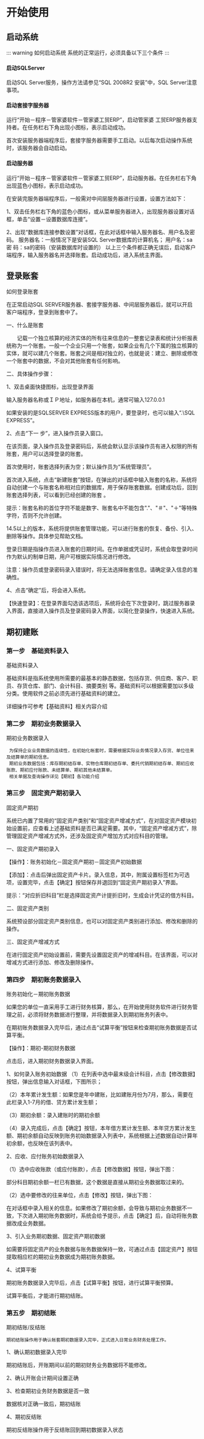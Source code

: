 # 开始使用 <Badge text="工贸T系列" />
## 启动系统
::: warning 如何启动系统
系统的正常运行，必须具备以下三个条件
:::
#### 启动SQLServer
启动SQL Server服务，操作方法请参见“SQL 2008R2 安装”中，SQL Server注意事项。
#### 启动套接字服务器
运行“开始－程序－管家婆软件－管家婆工贸ERP”，启动管家婆 工贸ERP服务器支持者。在任务栏右下角出现小图标，表示启动成功。

首次安装服务器端程序后，套接字服务器需要手工启动。以后每次启动操作系统时，该服务器会自动启动。
#### 启动服务器
运行“开始－程序－管家婆软件－管家婆工贸ERP”，启动服务器。在任务栏右下角出现蓝色小图标，表示启动成功。

在安装完服务器端程序后，一般需对中间层服务器进行设置，设置方法如下：

1、双击任务栏右下角的蓝色小图标，或从菜单服务器进入，出现服务器设置对话框，单击“设置－设置数据库连接”。

2、出现“数据库连接参数设置”对话框，在此对话框中输入服务器名、用户名及密码。
服务器名：一般情况下是安装SQL Server数据库的计算机名；
用户名：sa
密  码：sa的密码（安装数据库时设置的）
以上三个条件都正确无误后，启动客户端程序，输入服务器名并选择账套。启动成功后，进入系统主界面。
## 登录账套

如何登录账套

在正常启动SQL SERVER服务器、套接字服务器、中间层服务器后，就可以开启客户端程序，登录到账套中了。

一、什么是账套

　　记载一个独立核算的经济实体的所有往来信息的一整套记录表和统计分析报表统称为一个账套。一般一个企业只用一个账套，如果企业有几个下属的独立核算的实体，就可以建几个账套。账套之间是相对独立的，也就是说：建立、删除或修改一个账套中的数据，不会对其他账套有任何影响。

二、具体操作步骤：

 1、双击桌面快捷图标，出现登录界面

输入服务器名称或ＩＰ地址，如服务器在本机，通常可输入127.0.0.1

如果安装的是SQLSERVER EXPRESS版本的用户，要登录时，也可以输入“.\SQL EXPRESS”。

 2、点击“下一 步”，进入操作员录入窗口。

在该页面，录入操作员及登录密码后，系统会默认显示该操作员有进入权限的所有账套，用户可以选择登录的账套。

首次使用时，账套选择列表为空；默认操作员为“系统管理员”。

首次进入系统，点击“新建账套”按钮，在弹出的对话框中输入账套的名称，系统将自动创建一个与账套名称相对应的数据库，用于保存账套数据。创建成功后，回到账套选择列表，可以看到已经创建的账套 。

提示：账套名称的首位字符不能是数字、账套名中不能包含"."、"＃"、"＋"等特殊字符，否则不允许创建。

14.5以上的版本，系统将提供账套管理功能，可以进行账套的恢复、备份、引入、删除等操作。具体参见帮助文档。

登录日期是指操作员进入账套的日期时间。在作单据或凭证时，系统会取登录时间作为默认的制单日期，用户可根据实际情况进行修改。

注意：操作员或登录密码录入错误时，将无法选择账套信息。请确定录入信息的准确性。

4、点击“确定”后，将会进入系统。

【快速登录】：在登录界面勾选该选项后，系统将会在下次登录时，跳过服务器录入界面，直接进入操作员及登录密码录入界面，以简化登录操作，快速进入系统。

## 期初建账

### 第一步　基础资料录入

基础资料录入

基础资料是指系统使用所需要的最基本的静态数据，包括存货、供应商、客户、职员、存货仓库、部门、会计科目、摘要类别 等。基础资料可以根据需要加以多级分类。使用软件之前必须先进行基础资料的建立。

详细操作可参考【基础资料】相关内容介绍

### 第二步　期初业务数据录入

期初业务数据录入

     为保持企业业务数据的连续性，在初始化帐套时，需要根据实际业务情况录入存货、单位往来及结算单的期初信息。
     期初业务数据包括：库存期初结存单、实物仓库期初结存单、委托代销期初结存单、期初应收账款、期初应付账款、未结算单、期初其他未结算单。
     相关单据及查询操作详见【期初】各功能介绍
### 第三步　固定资产期初录入

固定资产期初

系统已内置了常用的“固定资产类别”和“固定资产增减方式”，在对固定资产模块初始设置前，应查看上述基础资料是否已满足需要。其中，“固定资产增减方式”，除管理固定资产增减方式外，还涉及固定资产增加方式对应科目的管理。

一、固定资产期初录入

【操作】：账务初始化－固定资产期初－固定资产初始数据

【添加】：点击后弹出固定资产卡片。录入信息，其中，附属设置标签栏为可选项，设置完毕，点击【确定】按钮保存并退回到“固定资产期初录入”界面。

提示：“对应折旧科目”栏是选择固定资产计提折旧时，生成会计凭证的借方科目。

二、固定资产类别

系统预设部分固定资产类别信息，也可以对固定资产类别进行添加、修改和删除的操作。

三、固定资产增减方式

在进行固定资产初始设置前，需要先设置固定资产的增减科目。在该界面，可以对增减方式进行添加、修改及删除操作。

### 第四步　期初账务数据录入

账务初始化－期初账务数据

如果您的单位一直采用手工进行财务核算，那么，在开始使用财务软件进行财务管理之前，必须将财务数据进行整理，并将数据录入到期初账务列表中。

在期初账务数据录入完毕后，通过点击“试算平衡”按钮来检查期初账务数据是否试算平衡。

【操作】：期初-期初财务数据

点击后，进入期初财务数据录入界面。


1、如何录入账务初始数据
（1）在列表中选中最末级会计科目，点击【修改数据】按钮，弹出信息输入对话框，下图所示；

（2）本年累计发生额：如果您是年中建账，比如建账月份为7月，那么，需要在此栏录入1-7月的借、贷方累计发生额；

（3）期初余额：录入建账时的期初余额

（4）录入完成后，点击【确定】按钮，本年借方累计发生额、本年贷方累计发生额、期初余额自动反映到账务初始数据录入列表中，系统根据上述数据自动计算年初余额，也反映在该列表中。


2、应收、应付账务初始数据录入

（1）选中应收账款（或应付账款），点击【修改数据】按钮，弹出下图：

部分科目期初余额一栏已有数据，这个数据是直接从期初业务数据取过来的。

（2）选中要修改的往来单位，点击【修改】按钮，弹出下图：

在对话框中录入相关的信息。如果修改了期初余额，会导致与期初业务数据不一致，下次进入期初账务数据时，系统会给予提示，点击【确定】后，自动将账务数据改成业务数据。

3、引入业务期初数据、固定资产期初数据

   如需要将固定资产的业务数据与账务数据保持一致，可通过点击【固定资产】按钮提取相应栏的期初业务数据成为期初账务数据。

4、试算平衡

期初账务数据录入完毕后，点击【试算平衡】按钮，进行试算平衡预算。

试算平衡后，才能进行期初结账。

### 第五步　期初结账

期初结账/反结账

    期初结账操作用于确认帐套期初数据录入完毕，正式进入日常业务财务处理工作。

1、确认期初数据录入完毕

期初结账后，开账期间以前的期初财务业务数据将不能修改。

2、确认开账会计期间设置正确

3、检查期初业务财务数据是否一致

数据核对正确一致后，期初结账

4、期初反结账

期初反结账操作用于反结账回到期初数据录入状态